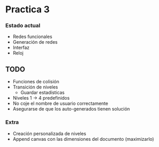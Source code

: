 # Practica 3

### Estado actual

* Redes funcionales
* Generación de redes
* Interfaz
* Reloj


## TODO

- Funciones de colisión
- Transición de niveles
    - Guardar estadísticas
- Niveles 1 -> 4 predefinidos 
- No coje el nombre de usuario correctamente
- Asegurarse de que los auto-generados tienen solución


### Extra
* Creación personalizada de niveles
* Append canvas con las dimensiones del documento (maximizarlo)
